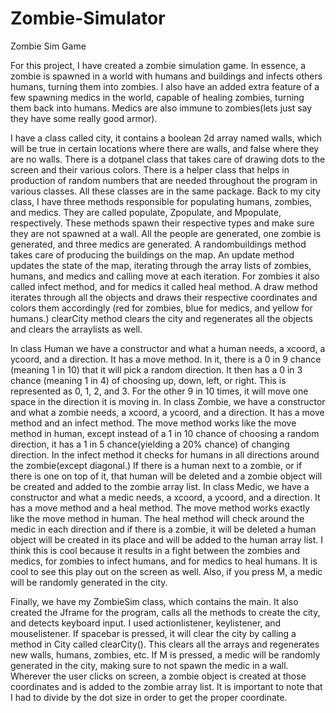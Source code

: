 # Zombie-Simulator
Zombie Sim Game 

For this project, I have created a zombie simulation game. In essence, a zombie is
spawned in a world with humans and buildings and infects others humans, turning them into
zombies. I also have an added extra feature of a few spawning medics in the world, capable of
healing zombies, turning them back into humans. Medics are also immune to zombies(lets just
say they have some really good armor).

I have a class called city, it contains a boolean 2d array named walls, which will be true
in certain locations where there are walls, and false where they are no walls. There is a
dotpanel class that takes care of drawing dots to the screen and their various colors. There is a
helper class that helps in production of random numbers that are needed throughout the
program in various classes. All these classes are in the same package. Back to my city class, I
have three methods responsible for populating humans, zombies, and medics. They are called
populate, Zpopulate, and Mpopulate, respectively. These methods spawn their respective types
and make sure they are not spawned at a wall. All the people are generated, one zombie is
generated, and three medics are generated. A randombuildings method takes care of producing
the buildings on the map. An update method updates the state of the map, iterating through the
array lists of zombies, humans, and medics and calling move at each iteration. For zombies it
also called infect method, and for medics it called heal method. A draw method iterates through
all the objects and draws their respective coordinates and colors them accordingly (red for
zombies, blue for medics, and yellow for humans.) clearCity method clears the city and
regenerates all the objects and clears the arraylists as well.

In class Human we have a constructor and what a human needs, a xcoord, a ycoord,
and a direction. It has a move method. In it, there is a 0 in 9 chance (meaning 1 in 10) that it will
pick a random direction. It then has a 0 in 3 chance (meaning 1 in 4) of choosing up, down, left,
or right. This is represented as 0, 1, 2, and 3. For the other 9 in 10 times, it will move one space
in the direction it is moving in. In class Zombie, we have a constructor and what a zombie
needs, a xcoord, a ycoord, and a direction. It has a move method and an infect method. The
move method works like the move method in human, except instead of a 1 in 10 chance of
choosing a random direction, it has a 1 in 5 chance(yielding a 20% chance) of changing
direction. In the infect method it checks for humans in all directions around the zombie(except
diagonal.) If there is a human next to a zombie, or if there is one on top of it, that human will be
deleted and a zombie object will be created and added to the zombie array list. In class Medic,
we have a constructor and what a medic needs, a xcoord, a ycoord, and a direction. It has a
move method and a heal method. The move method works exactly like the move method in
human. The heal method will check around the medic in each direction and if there is a zombie,
it will be deleted a human object will be created in its place and will be added to the human
array list. I think this is cool because it results in a fight between the zombies and medics, for
zombies to infect humans, and for medics to heal humans. It is cool to see this play out on the
screen as well. Also, if you press M, a medic will be randomly generated in the city.

Finally, we have my ZombieSim class, which contains the main. It also created the
Jframe for the program, calls all the methods to create the city, and detects keyboard input. I
used actionlistener, keylistener, and mouselistener. If spacebar is pressed, it will clear the city
by calling a method in City called clearCity(). This clears all the arrays and regenerates new
walls, humans, zombies, etc. If M is pressed, a medic will be randomly generated in the city,
making sure to not spawn the medic in a wall. Wherever the user clicks on screen, a zombie
object is created at those coordinates and is added to the zombie array list. It is important to
note that I had to divide by the dot size in order to get the proper coordinate.
